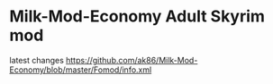 # Milk-Mod-Economy Adult Skyrim mod

latest changes https://github.com/ak86/Milk-Mod-Economy/blob/master/Fomod/info.xml
